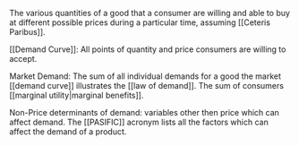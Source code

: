 The various quantities of a good that a consumer are willing and able to buy at different possible prices during a particular time, assuming [[Ceteris Paribus]].

[[Demand Curve]]: All points of quantity and price consumers are willing to accept.

Market Demand: The sum of all individual demands for a good the market [[demand curve]] illustrates the [[law of demand]]. The sum of consumers [[marginal utility|marginal benefits]].

Non-Price determinants of demand: variables other then price which can affect demand. The [[PASIFIC]] acronym lists all the factors which can affect the demand of a product.

